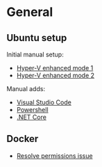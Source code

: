 # General

## Ubuntu setup

Initial manual setup:

* [Hyper-V enhanced mode 1](https://www.tenforums.com/virtualization/107147-guide-how-run-ubuntu-18-04-enhanced-mode-hyper-v.html)
* [Hyper-V enhanced mode 2](https://blogs.technet.microsoft.com/virtualization/2018/02/28/sneak-peek-taking-a-spin-with-enhanced-linux-vms)

Manual adds:

* [Visual Studio Code](https://code.visualstudio.com/docs/setup/linux)
* [Powershell](https://docs.microsoft.com/en-us/powershell/scripting/setup/installing-powershell-core-on-linux?view=powershell-6#ubuntu-1704)
* [.NET Core](https://www.microsoft.com/net/learn/get-started/linux/ubuntu18-04)

## Docker

* [Resolve permissions issue](https://askubuntu.com/questions/941816/permission-denied-when-running-docker-after-installing-it-as-a-snap)
